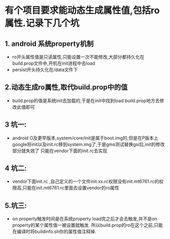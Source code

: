 # 有个项目要求能动态生成属性值,包括ro属性.记录下几个坑
## 1. android 系统property机制
- ro开头属性值是只读属性,只能设置一次不能修改,大部分都持久化在build.prop文件中,开机在init进程中去load
- persist开头持久化在/data文件下
## 2.动态生成ro属性,取代build.prop中的值
- build.prop的值是系统init去加载的,于是在init中找到load build.prop地方去修改此值即可
	
## 3 坑一:
- android O及更早版本,system/core/init是属于boot.img的,但是在P版本上google将init以及init.rc移到system.img了,于是gms测试替换gsi后,init的修改部分就失效了
只能在vendor下面的init.rc去实现

## 4 坑二:
- vendor下面init.rc ,自己定义的一个文件init.xx.rc权限没有init.mt6761.rc的权限高,只能在init.mt6761.rc里面去设置vendor的ro属性
	
## 5.坑三:
- on property触发时间是在系统property load完之后才会去触发,并不是on property的某个属性值一被设置就触发. 所以build.prop的ro在这个之前,只能在编译时将buildinfo.sh你的属性值注释掉.

